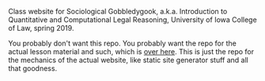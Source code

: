 Class website for Sociological Gobbledygook, a.k.a. Introduction to Quantitative and Computational Legal Reasoning, University of Iowa College of Law, spring 2019. 

You probably don't want this repo.  You probably want the repo for the actual lesson material and such, which is [over here](https://github.com/paultopia/quantitative-methods-for-lawyers).  This is just the repo for the mechanics of the actual website, like static site generator stuff and all that goodness. 
